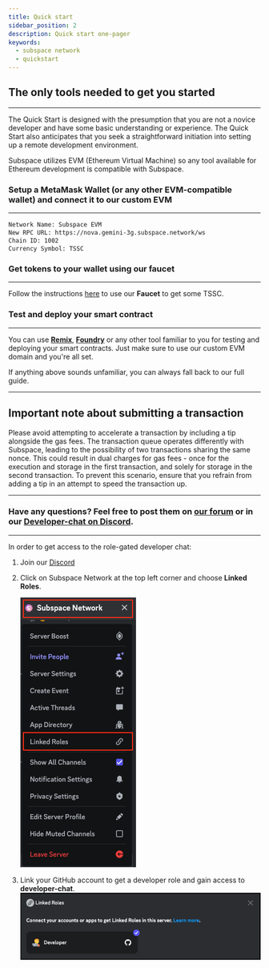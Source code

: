 ```yaml
---
title: Quick start
sidebar_position: 2
description: Quick start one-pager
keywords:
  - subspace network
  - quickstart
---
```


## The only tools needed to get you started
---
The Quick Start is designed with the presumption that you are not a novice developer and have some basic understanding or experience. The Quick Start also anticipates that you seek a straightforward initiation into setting up a remote development environment.

Subspace utilizes EVM (Ethereum Virtual Machine) so any tool available for Ethereum development is compatible with Subspace.

### Setup a MetaMask Wallet (or any other EVM-compatible wallet) and connect it to our custom EVM
---
```
Network Name: Subspace EVM
New RPC URL: https://nova.gemini-3g.subspace.network/ws
Chain ID: 1002
Currency Symbol: TSSC
```

### Get tokens to your wallet using our faucet
---
Follow the instructions [here](faucet.md) to use our **Faucet** to get some TSSC.

### Test and deploy your smart contract
---
You can use **[Remix](https://remix.ethereum.org/)**, **[Foundry](https://book.getfoundry.sh/)** or any other tool familiar to you for testing and deploying your smart contracts. Just make sure to use our custom EVM domain and you're all set.

If anything above sounds unfamiliar, you can always fall back to our full guide. 

---
## Important note about submitting a transaction

Please avoid attempting to accelerate a transaction by including a tip alongside the gas fees. The transaction queue operates differently with Subspace, leading to the possibility of two transactions sharing the same nonce. This could result in dual charges for gas fees - once for the execution and storage in the first transaction, and solely for storage in the second transaction. To prevent this scenario, ensure that you refrain from adding a tip in an attempt to speed the transaction up.

---

### Have any questions? Feel free to post them on [our forum](https://forum.subspace.network/) or in our [Developer-chat on Discord](https://discord.gg/EAw6B48r).
---

In order to get access to the role-gated developer chat:
1. Join our [Discord](https://discord.gg/vhv5cEZN)
2. Click on Subspace Network at the top left corner and choose **Linked Roles**.

   ![Discord-1](/img/developers/Discord-1.png)

3. Link your GitHub account to get a developer role and gain access to **developer-chat**. 
   ![Discord-2](/img/developers/Discord-2.png)